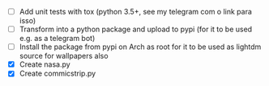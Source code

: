 - [ ] Add unit tests with tox (python 3.5+, see my telegram com o link para isso)
- [ ] Transform into a python package and upload to pypi (for it to be used e.g. as a telegram bot)
- [ ] Install the package from pypi on Arch as root for it to be used as lightdm source for
  wallpapers also
- [x] Create nasa.py
- [x] Create commicstrip.py
